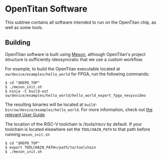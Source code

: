 # OpenTitan Software

This subtree contains all software intended to run on the OpenTitan chip, as well as some tools.

## Building

OpenTitan software is built using [Meson](https://mesonbuild.com), although OpenTitan's project structure is sufficiently ideosyncratic that we use a custom workflow.

For example, to build the OpenTitan executable located at `sw/device/examples/hello_world` for FPGA, run the following commands:
```console
$ cd "$REPO_TOP"
$ ./meson_init.sh
$ ninja -C build-out sw/device/examples/hello_world/hello_world_export_fpga_nexysvideo
```

The resulting binaries will be located at `build-bin/sw/device/examples/hello_world`. For more information, check out [the relevant User Guide](../doc/ug/getting_started_sw.md).

The location of the RISC-V toolchain is /tools/riscv by default.
If your toolchain is located elsewhere set the `TOOLCHAIN_PATH` to that path before running `meson_init.sh`

```console
$ cd "$REPO_TOP"
$ export TOOLCHAIN_PATH=/path/to/toolchain
$ ./meson_init.sh
```
